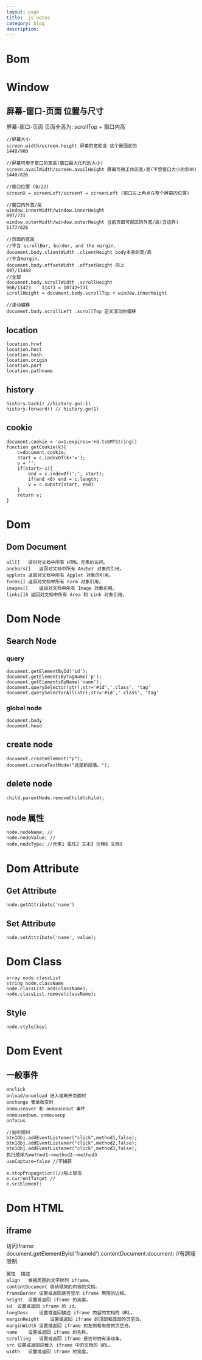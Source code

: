 ```yaml
---
layout: page
title:	js notes
category: blog
description: 
---
```

# Bom
# Window
## 屏幕-窗口-页面 位置与尺寸
屏幕-窗口-页面
页面全高为: scrollTop + 窗口内高

	//屏幕大小
	screen.width/screen.height 屏幕的宽和高 这个是固定的
	1440/900

	//屏幕可用于窗口的宽高(窗口最大化时的大小)
	screen.availWidth/screen.availHeight 屏幕可用工作区宽/高(不受窗口大小的影响)
	1440/826

	//窗口位置 (0/22)
	screenX = screenLeft/screenY = screenLeft (窗口左上角点在整个屏幕的位置)

	//窗口内外宽/高
	window.innerWidth/window.innerHeight
	897/731
	window.outerWidth/window.outerHeight 当前页面可视区的外宽/高(含边界)
	1177/826

	//页面的宽高
	//不含 scrollBar, border, and the margin.
	document.body.clientWidth .clientHeight body本身的宽/高
	//不含margin.
	document.body.offsetWidth .offsetHeight 同上
	897/11468
	//全部
	document.body.scrollWidth .scrollHeight
	960/11473	 11473 = 10742+731
	scrollHeight = document.body.scrollTop + window.innerHeight

	//滚动偏移
	document.body.scrollLeft .scrollTop	正文滚动的偏移
## location
	location.href
	location.host
	location.hash
	location.origin
	location.port
	location.pathname

## history
	history.back() //history.go(-1)
	history.forward() // history.go(1)

## cookie
	document.cookie = 'a=1;expires='+d.toGMTString()
	function getCookie(k){
		c=document.cookie;
		start = c.indexOf(k+'=');
		v = '';
		if(start>-1){
			end = c.indexOf(';', start);
			if(end <0) end = c.length;
			v = c.substr(start, end)
		}
		return v;
	}

# Dom	
## Dom Document
	all[]	提供对文档中所有 HTML 元素的访问。
	anchors[]	返回对文档中所有 Anchor 对象的引用。
	applets	返回对文档中所有 Applet 对象的引用。
	forms[]	返回对文档中所有 Form 对象引用。
	images[]	返回对文档中所有 Image 对象引用。
	links[]A 返回对文档中所有 Area 和 Link 对象引用。

		
# Dom Node 
## Search Node
### query
	document.getElementById('id');
	document.getElementsByTagName('p');
	document.getElementsByName('name');
	document.querySelector(str);str='#id','.class', 'tag'
	document.querySelectorAll(str);str='#id','.class', 'tag'
### global node
	document.body
	document.head
## create node
	document.createElement("p");
	document.createTextNode("这是新段落。");
## delete node
	child.parentNode.removeChild(child);

## node 属性
	node.nodeName; //
	node.nodeValue; //
	node.nodeType; //元素1 属性2 文本3 注释8 文档9

# Dom Attribute
## Get Attribute
	node.getAttribute('name')
	
## Set Attribute
	node.setAttribute('name', value);
	
# Dom Class
	array node.classList
	string node.className
	node.classList.add(className);
	node.classList.remove(className);

## Style
	node.style[key]

# Dom Event
## 一般事件
	onclick
	onload/onunload 进入或离开页面时
	onchange 表单改变时
	onmouseover 和 onmouseout 事件
	onmousedown、onmouseup
	onfocus

	//监听顺利
	btn1Obj.addEventListener("click",method1,false);
	btn1Obj.addEventListener("click",method2,false);
	btn1Obj.addEventListener("click",method3,false);
	执行顺序为method1->method2->method3
	useCapture=false //不捕获

	e.stopPropagation()//阻止冒泡
	e.currentTarget //
	e.srcElement:

# Dom HTML
## iframe
访问iframe:
	document.getElementById('frameId').contentDocument.document; //有跨域限制.

	属性	描述
	align	根据周围的文字排列 iframe。
	contentDocument	容纳框架的内容的文档。
	frameBorder	设置或返回是否显示 iframe 周围的边框。
	height	设置或返回 iframe 的高度。
	id	设置或返回 iframe 的 id。
	longDesc	设置或返回描述 iframe 内容的文档的 URL。
	marginHeight	设置或返回 iframe 的顶部和底部的页空白。
	marginWidth	设置或返回 iframe 的左侧和右侧的页空白。
	name	设置或返回 iframe 的名称。
	scrolling	设置或返回 iframe 是否可拥有滚动条。
	src	设置或返回应载入 iframe 中的文档的 URL。
	width	设置或返回 iframe 的宽度。
